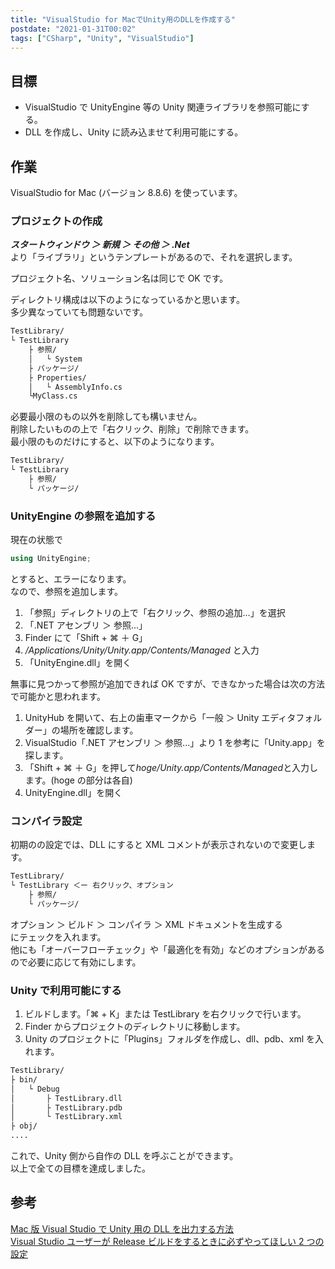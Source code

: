 ```yaml
---
title: "VisualStudio for MacでUnity用のDLLを作成する"
postdate: "2021-01-31T00:02"
tags: ["CSharp", "Unity", "VisualStudio"]
---
```


## 目標

- VisualStudio で UnityEngine 等の Unity 関連ライブラリを参照可能にする。
- DLL を作成し、Unity に読み込ませて利用可能にする。

## 作業

VisualStudio for Mac (バージョン 8.8.6) を使っています。

### プロジェクトの作成

**_スタートウィンドウ ＞ 新規 ＞ その他 ＞ .Net_**  
より「ライブラリ」というテンプレートがあるので、それを選択します。

プロジェクト名、ソリューション名は同じで OK です。

ディレクトリ構成は以下のようになっているかと思います。  
多少異なっていても問題ないです。

```txt
TestLibrary/
└ TestLibrary
    ├ 参照/
    │   └ System
    ├ パッケージ/
    ├ Properties/
    │   └ AssemblyInfo.cs
    └MyClass.cs
```

必要最小限のもの以外を削除しても構いません。  
削除したいものの上で「右クリック、削除」で削除できます。  
最小限のものだけにすると、以下のようになります。

```txt
TestLibrary/
└ TestLibrary
    ├ 参照/
    └ パッケージ/
```

### UnityEngine の参照を追加する

現在の状態で

```cs
using UnityEngine;
```

とすると、エラーになります。  
なので、参照を追加します。

1. 「参照」ディレクトリの上で「右クリック、参照の追加...」を選択
1. 「.NET アセンブリ ＞ 参照...」
1. Finder にて「Shift + ⌘ ＋ G」
1. _/Applications/Unity/Unity.app/Contents/Managed_ と入力
1. 「UnityEngine.dll」を開く

無事に見つかって参照が追加できれば OK ですが、できなかった場合は次の方法で可能かと思われます。

1. UnityHub を開いて、右上の歯車マークから「一般 ＞ Unity エディタフォルダー」の場所を確認します。
1. VisualStudio「.NET アセンブリ ＞ 参照...」より 1 を参考に「Unity.app」を探します。
1. 「Shift + ⌘ ＋ G」を押して*hoge/Unity.app/Contents/Managed*と入力します。(hoge の部分は各自)
1. UnityEngine.dll」を開く

### コンパイラ設定

初期のの設定では、DLL にすると XML コメントが表示されないので変更します。

```txt
TestLibrary/
└ TestLibrary ＜ー 右クリック、オプション
    ├ 参照/
    └ パッケージ/
```

オプション ＞ ビルド ＞ コンパイラ ＞ XML ドキュメントを生成する  
にテェックを入れます。  
他にも「オーバーフローチェック」や「最適化を有効」などのオプションがあるので必要に応じて有効にします。

### Unity で利用可能にする

1. ビルドします。「⌘ + K」または TestLibrary を右クリックで行います。
1. Finder からプロジェクトのディレクトリに移動します。
1. Unity のプロジェクトに「Plugins」フォルダを作成し、dll、pdb、xml を入れます。

```txt
TestLibrary/
├ bin/
│   └ Debug
│       ├ TestLibrary.dll
│       ├ TestLibrary.pdb
│       └ TestLibrary.xml
├ obj/
....
```

これで、Unity 側から自作の DLL を呼ぶことができます。  
以上で全ての目標を達成しました。

## 参考

[Mac 版 Visual Studio で Unity 用の DLL を出力する方法](https://blog.ariari.biz/2018/03/17/post-72/)  
[Visual Studio ユーザーが Release ビルドをするときに必ずやってほしい 2 つの設定](https://qiita.com/lainzero/items/27681ddc96638e33758b)
